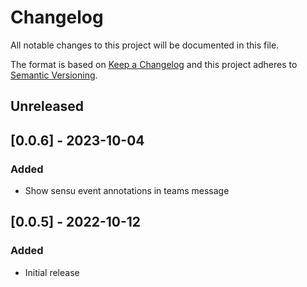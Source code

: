 # Changelog
All notable changes to this project will be documented in this file.

The format is based on [Keep a Changelog](http://keepachangelog.com/en/1.0.0/)
and this project adheres to [Semantic
Versioning](http://semver.org/spec/v2.0.0.html).

## Unreleased

## [0.0.6] - 2023-10-04

### Added
- Show sensu event annotations in teams message

## [0.0.5] - 2022-10-12

### Added
- Initial release
